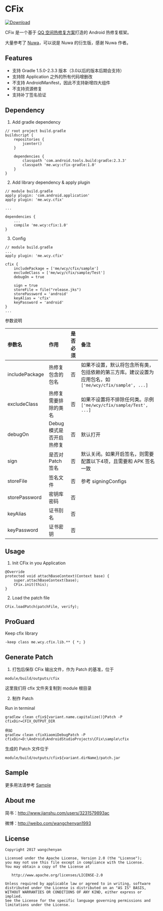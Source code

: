 # CFix

[![Download](https://api.bintray.com/packages/chanwong21/maven/cfix/images/download.svg)](https://bintray.com/chanwong21/maven/cfix/_latestVersion)

CFix 是一个基于 [QQ 空间热修复方案](https://mp.weixin.qq.com/s/xuvHomyTzTA90IEWDrdwgw)打造的 Android 热修复框架。

大量参考了 [Nuwa](https://github.com/jasonross/Nuwa)，可以说是 Nuwa 的衍生版，感谢 Nuwa 作者。

## Features

- 支持 Gradle 1.5.0-2.3.3 版本（3.0以后的版本后期会支持）
- 支持除 Application 之外的所有代码增删改
- 不支持 AndroidManifest，因此不支持新增四大组件
- 不支持资源修复
- 支持补丁签名验证

## Dependency

1. Add gradle dependency

```
// root project build.gradle
buildscript {
    repositories {
        jcenter()
    }

    dependencies {
        classpath 'com.android.tools.build:gradle:2.3.3'
        classpath 'me.wcy:cfix-gradle:1.0'
    }
}
```

2. Add library dependency & apply plugin

```
// module build.gradle
apply plugin: 'com.android.application'
apply plugin: 'me.wcy.cfix'

...

dependencies {
    ...
    compile 'me.wcy:cfix:1.0'
}
```

3. Config

```
// module build.gradle
...
apply plugin: 'me.wcy.cfix'

cfix {
    includePackage = ['me/wcy/cfix/sample']
    excludeClass = ['me/wcy/cfix/sample/Test']
    debugOn = true

    sign = true
    storeFile = file("release.jks")
    storePassword = 'android'
    keyAlias = 'cfix'
    keyPassword = 'android'
}
...
```

参数说明

|参数名|作用|是否必须|备注|
|:-- |:-- |:-- |:-- |
| includePackage | 热修复包含的包名 | 否 | 如果不设置，默认将包含所有类，包括依赖的第三方库。建议设置为应用包名，如 `['me/wcy/cfix/sample', ...]` |
| excludeClass | 热修复需要排除的类名 | 否 | 如果不设置将不排除任何类。示例 `['me/wcy/cfix/sample/Test', ...]` |
| debugOn | Debug 模式是否开启热修复 | 否 | 默认打开 |
| sign | 是否对 Patch 签名 | 否 | 默认关闭。如果开启签名，则需要配置以下4项，且需要和 APK 签名一致 |
| storeFile | 签名文件 | 否 | 参考 signingConfigs |
| storePassword | 密钥库密码 | 否 |  |
| keyAlias | 证书别名 | 否 |  |
| keyPassword | 证书密钥 | 否 |  |

## Usage

1. Init CFix in you Application

```
@Override
protected void attachBaseContext(Context base) {
    super.attachBaseContext(base);
    CFix.init(this);
}
```

2. Load the patch file

```
CFix.loadPatch(patchFile, verify);
```

## ProGuard

Keep cfix library

```
-keep class me.wcy.cfix.lib.** { *; }
```

## Generate Patch

1. 打包后保存 CFix 输出文件，作为 Patch 的基准，位于

```
module/build/outputs/cfix
```

这里我们将 cfix 文件夹复制到 module 根目录

2. 制作 Patch

Run in terminal

```
gradlew clean cfix${variant.name.capitalize()}Patch -P cfixDir=CFIX_OUTPUT_DIR

例如
gradlew clean cfixXiaomiDebugPatch -P cfixDir=D:\Android\AndroidStudioProjects\CFix\sample\cfix
```

生成的 Patch 文件位于

```
module/build/outputs/cfix${variant.dirName}/patch.jar
```

## Sample

更多用法请参考 [Sample](https://github.com/wangchenyan/CFix/tree/master/sample)

## About me

简书：http://www.jianshu.com/users/3231579893ac

微博：http://weibo.com/wangchenyan1993

## License

    Copyright 2017 wangchenyan

    Licensed under the Apache License, Version 2.0 (the "License");
    you may not use this file except in compliance with the License.
    You may obtain a copy of the License at

       http://www.apache.org/licenses/LICENSE-2.0

    Unless required by applicable law or agreed to in writing, software
    distributed under the License is distributed on an "AS IS" BASIS,
    WITHOUT WARRANTIES OR CONDITIONS OF ANY KIND, either express or implied.
    See the License for the specific language governing permissions and
    limitations under the License.
